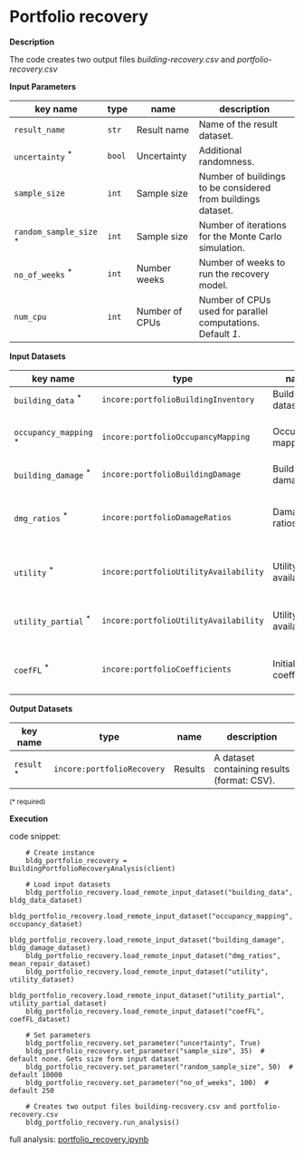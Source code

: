 # Portfolio recovery

**Description**

The code creates two output files *building-recovery.csv* and *portfolio-recovery.csv*
   
**Input Parameters**

key name | type | name | description
--- | --- | --- | ---
`result_name` | `str` | Result name | Name of the result dataset.
`uncertainty` <sup>*</sup> | `bool` | Uncertainty | Additional randomness.
`sample_size` | `int` | Sample size | Number of buildings to be considered from buildings dataset.
`random_sample_size` <sup>*</sup> | `int` | Sample size | Number of iterations for the Monte Carlo simulation.
`no_of_weeks` <sup>*</sup> | `int` | Number weeks | Number of weeks to run the recovery model.
`num_cpu` | `int` | Number of CPUs | Number of CPUs used for parallel computations. Default *1*.

**Input Datasets**

key name | type | name | description
--- | --- | --- | ---
`building_data` <sup>*</sup> | `incore:portfolioBuildingInventory` | Building dataset | A building dataset.
`occupancy_mapping` <sup>*</sup> | `incore:portfolioOccupancyMapping` | Occupancy mapping | An occupancy of buildings dataset.
`building_damage` <sup>*</sup> | `incore:portfolioBuildingDamage` | Building damage | A building damage.
`dmg_ratios` <sup>*</sup> | `incore:portfolioDamageRatios` | Damage ratios | Mean repair by occupancy and building type.
`utility` <sup>*</sup> | `incore:portfolioUtilityAvailability` | Utility availability | Utility availability at utility service area.
`utility_partial` <sup>*</sup> | `incore:portfolioUtilityAvailability` | Utility availability | Partial utility availability at utility service area.
`coefFL` <sup>*</sup> | `incore:portfolioCoefficients` | Initial coefficients | Correlation coefficient of initial functionality.

**Output Datasets**

key name | type | name | description
--- | --- | --- | ---
`result` <sup>*</sup> | `incore:portfolioRecovery` | Results | A dataset containing results (format: CSV).

<small>(* required)</small>

**Execution**

code snippet:

```
    # Create instance
    bldg_portfolio_recovery = BuildingPortfolioRecoveryAnalysis(client)

    # Load input datasets
    bldg_portfolio_recovery.load_remote_input_dataset("building_data", bldg_data_dataset)
    bldg_portfolio_recovery.load_remote_input_dataset("occupancy_mapping", occupancy_dataset)
    bldg_portfolio_recovery.load_remote_input_dataset("building_damage", bldg_damage_dataset)
    bldg_portfolio_recovery.load_remote_input_dataset("dmg_ratios", mean_repair_dataset)
    bldg_portfolio_recovery.load_remote_input_dataset("utility", utility_dataset)
    bldg_portfolio_recovery.load_remote_input_dataset("utility_partial", utility_partial_dataset)
    bldg_portfolio_recovery.load_remote_input_dataset("coefFL", coefFL_dataset)

    # Set parameters
    bldg_portfolio_recovery.set_parameter("uncertainty", True)
    bldg_portfolio_recovery.set_parameter("sample_size", 35)  # default none. Gets size form input dataset
    bldg_portfolio_recovery.set_parameter("random_sample_size", 50)  # default 10000
    bldg_portfolio_recovery.set_parameter("no_of_weeks", 100)  # default 250

    # Creates two output files building-recovery.csv and portfolio-recovery.csv
    bldg_portfolio_recovery.run_analysis()
```

full analysis: [portfolio_recovery.ipynb](https://github.com/IN-CORE/incore-docs/blob/main/notebooks/portfolio_recovery.ipynb)